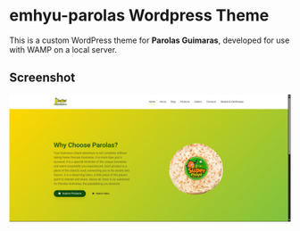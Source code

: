 # emhyu-parolas Wordpress Theme

This is a custom WordPress theme for **Parolas Guimaras**, developed for use with WAMP on a local server.  

## Screenshot

![Website Screenshot](/screenshot.png)
